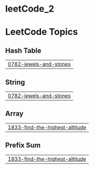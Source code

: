# leetCode_2
<!---LeetCode Topics Start-->
# LeetCode Topics
## Hash Table
|  |
| ------- |
| [0782-jewels-and-stones](https://github.com/anbuk143/leetCode_2/tree/master/0782-jewels-and-stones) |
## String
|  |
| ------- |
| [0782-jewels-and-stones](https://github.com/anbuk143/leetCode_2/tree/master/0782-jewels-and-stones) |
## Array
|  |
| ------- |
| [1833-find-the-highest-altitude](https://github.com/anbuk143/leetCode_2/tree/master/1833-find-the-highest-altitude) |
## Prefix Sum
|  |
| ------- |
| [1833-find-the-highest-altitude](https://github.com/anbuk143/leetCode_2/tree/master/1833-find-the-highest-altitude) |
<!---LeetCode Topics End-->